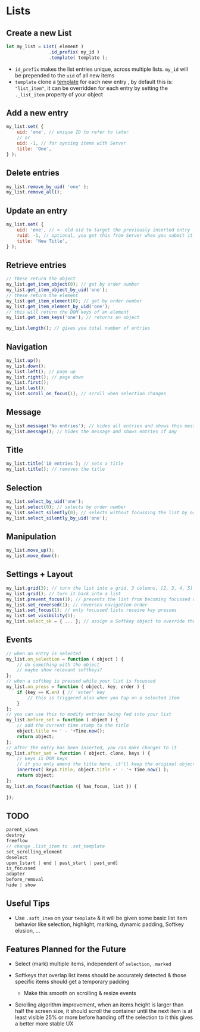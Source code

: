 # Lists

## Create a new List
```js
let my_list = List( element )
                .id_prefix( my_id )
                .template( template );
```

* `id_prefix` makes the list entries unique, across multiple lists.  `my_id`  will be prepended to the `uid` of all new items
* `template` clone a [template](./Templates.md) for each new entry , by default this is: `"list_item"`, it can be overridden for each entry by setting the `._list_item` property of your object

## Add a new entry

```js
my_list.set( {
    uid: 'one', // unique ID to refer to later
    // or
    uid: -1, // for syncing items with Server
    title: 'One',
} );
```

## Delete entries

```js
my_list.remove_by_uid( 'one' );
my_list.remove_all();
```

## Update an entry

```js
my_list.set( {
    uid: 'one', // <- old uid to target the previously inserted entry
    ruid: -1, // optional, you get this from Server when you submit it as uid: -1
    title: 'New Title',
} );
```

## Retrieve entries

```js
// these return the object
my_list.get_item_object(0); // get by order number
my_list.get_item_object_by_uid('one');
// these return the element
my_list.get_item_element(0); // get by order number
my_list.get_item_element_by_uid('one');
// this will return the DOM keys of an element
my_list.get_item_keys('one'); // returns an object

my_list.length(); // gives you total number of entries
```

## Navigation

```js
my_list.up();
my_list.down();
my_list.left(); // page up
my_list.right(); // page down
my_list.first();
my_list.last();
my_list.scroll_on_focus(1); // scroll when selection changes
```

## Message

```js
my_list.message('No entries'); // hides all entries and shows this message
my_list.message(); // hides the message and shows entries if any
```

## Title

```js
my_list.title('10 entries'); // sets a title
my_list.title(); // removes the title
```

## Selection

```js
my_list.select_by_uid('one');
my_list.select(0); // selects by order number
my_list.select_silently(0); // selects without focussing the list by order number
my_list.select_silently_by_uid('one');
```

## Manipulation

```js
my_list.move_up();
my_list.move_down();
```

## Settings + Layout

```js
my_list.grid(3); // turn the list into a grid, 3 columns, [2, 3, 4, 5]
my_list.grid(); // turn it back into a list
my_list.prevent_focus(1); // prevents the list from becoming focussed on selection
my_list.set_reversed(1); // reverses navigation order
my_list.set_focus(1); // only focussed lists receive key presses
my_list.set_visibility(1);
my_list.select_sk = { ... }; // assign a Softkey object to override the select key
```

## Events

```js
// when an entry is selected
my_list.on_selection = function ( object ) {
    // do something with the object
    // maybe show relevant softkeys?
};
// when a softkey is pressed while your list is focussed
my_list.on_press = function ( object, key, order ) {
    if (key == K.en) { // 'enter' key
        // this is triggered also when you tap on a selected item
    }
};
// you can use this to modify entries being fed into your list
my_list.before_set = function ( object ) {
    // add the current time stamp to the title
    object.title += ' - '+Time.now();
    return object;
};
// after the entry has been inserted, you can make changes to it
my_list.after_set = function ( object, clone, keys ) {
    // keys is DOM keys
    // if you only amend the title here, it'll keep the original object intact
    innertext( keys.title, object.title +' - '+ Time.now() );
    return object;
};
my_list.on_focus(function ({ has_focus, list }) {
   
});
```

## TODO

```js
parent_views
destroy
freeflow
// change .list_item to .set_template
set_scrolling_element
deselect
upon_[start | end | past_start | past_end]
is_focussed
adapter
before_removal
hide | show
```

## Useful Tips

* Use `.soft_item` on your `template` & it will be given some basic list item behavior like selection, highlight, marking, dynamic padding, Softkey elusion, ...

## Features Planned for the Future

* Select (mark) multiple items, independent of `selection`, `.marked`
* Softkeys that overlap list items should be accurately detected & those specific items should get a temporary padding
  * Make this smooth on scrolling & resize events

* Scrolling algorithm improvement, when an items height is larger than half the screen size,
  it should scroll the container until the next item is at least visible 25% or more before handing off the selection to it
  this gives a better more stable UX

